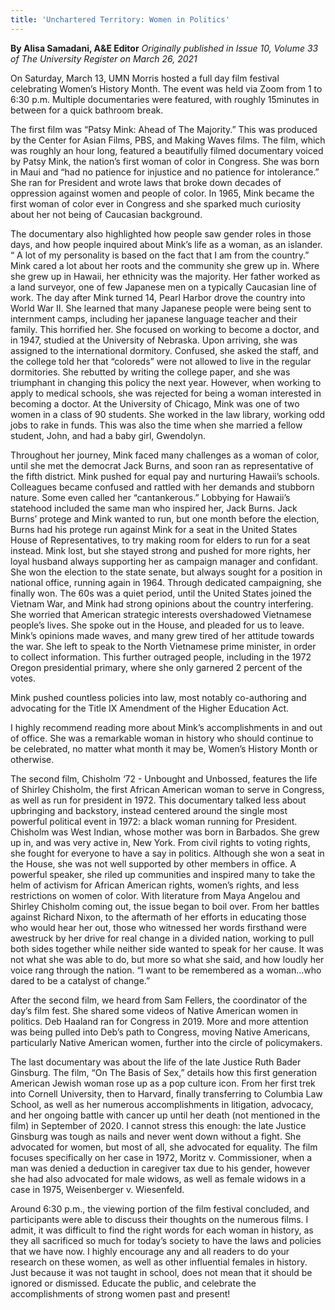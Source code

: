 ```yaml
---
title: 'Unchartered Territory: Women in Politics'
---
```


**By Alisa Samadani, A&E Editor** _Originally published in Issue 10, Volume 33 of The University Register on March 26, 2021_

On Saturday, March 13, UMN Morris hosted a full day film festival celebrating Women’s History Month. The event was held via Zoom from 1 to 6:30 p.m. Multiple documentaries were featured, with roughly 15minutes in between for a quick bathroom break.

The first film was “Patsy Mink: Ahead of The Majority.” This was produced by the Center for Asian Films, PBS, and Making Waves films. The film, which was roughly an hour long, featured a beautifully filmed documentary voiced by Patsy Mink, the nation’s first woman of color in Congress. She was born in Maui and “had no patience for injustice and no patience for intolerance.” She ran for President and wrote laws that broke down decades of oppression against women and people of color. In 1965, Mink became the first woman of color ever in Congress and she sparked much curiosity about her not being of Caucasian background. 

The documentary also highlighted how people saw gender roles in those days, and how people inquired about Mink’s life as a woman, as an islander. “ A lot of my personality is based on the fact that I am from the country.” Mink cared a lot about her roots and the community she grew up in. Where she grew up in Hawaii, her ethnicity was the majority. Her father worked as a land surveyor, one of few Japanese men on a typically Caucasian line of work. The day after Mink turned 14, Pearl Harbor drove the country into World War II. She learned that many Japanese people were being sent to internment camps, including her japanese language teacher and their family. This horrified her. She focused on working to become a doctor, and in 1947, studied at the University of Nebraska. Upon arriving, she was assigned to the international dormitory. Confused, she asked the staff, and the college told her that “coloreds” were not allowed to live in the regular dormitories. She rebutted by writing the college paper, and she was triumphant in changing this policy the next year. However, when working to apply to medical schools, she was rejected for being a woman interested in becoming a doctor. At the University of Chicago, Mink was one of two women in a class of 90 students. She worked in the law library, working odd jobs to rake in funds. This was also the time when she married a fellow student, John, and had a baby girl, Gwendolyn. 

Throughout her journey, Mink faced many challenges as a woman of color, until she met the democrat Jack Burns, and soon ran as representative of the fifth district. 
Mink pushed for equal pay and nurturing Hawaii’s schools. Colleagues became confused and rattled with her demands and stubborn nature. Some even called her “cantankerous.”
Lobbying for Hawaii’s statehood included the same man who inspired her, Jack Burns. Jack Burns’ protege and Mink wanted to run, but one month before the election, Burns had his protege run against Mink for a seat in the United States House of Representatives, to try making room for elders to run for a seat instead. Mink lost, but she stayed strong and pushed for more rights, her loyal husband always supporting her as campaign manager and confidant. She won the election to the state senate, but always sought for a position in national office, running again in 1964. Through dedicated campaigning, she finally won. 
The 60s was a quiet period, until the United States joined the Vietnam War, and Mink had strong opinions about the country interfering. She worried that American strategic interests overshadowed Vietnamese people’s lives. She spoke out in the House, and pleaded for us to leave. Mink’s opinions made waves, and many grew tired of her attitude towards the war. She left to speak to the North Vietnamese prime minister, in order to collect information. This further outraged people, including in the 1972 Oregon presidential primary, where she only garnered 2 percent of the votes.

Mink pushed countless policies into law, most notably co-authoring and advocating for the Title IX Amendment of the Higher Education Act. 

I highly recommend reading more about Mink’s accomplishments in and out of office. She was a remarkable woman in history who should continue to be celebrated, no matter what month it may be, Women’s History Month or otherwise.

The second film, Chisholm ‘72 - Unbought and Unbossed, features the life of Shirley Chisholm, the first African American woman to serve in Congress, as well as run for president in 1972. This documentary talked less about upbringing and backstory, instead centered around the single most powerful political event in 1972: a black woman running for President. Chisholm was West Indian, whose mother was born in Barbados. She grew up in, and was very active in, New York. From civil rights to voting rights, she fought for everyone to have a say in politics. Although she won a seat in the House, she was not well supported by other members in office.  A powerful speaker, she riled up communities and inspired many to take the helm of activism for African American rights, women’s rights, and less restrictions on women of color. With literature from Maya Angelou and Shirley Chisholm coming out, the issue began to boil over. From her battles against Richard Nixon, to the aftermath of her efforts in educating those who would hear her out, those who witnessed her words firsthand were awestruck by her drive for real change in a divided nation, working to pull both sides together while neither side wanted to speak for her cause. It was not what she was able to do, but more so what she said, and how loudly her voice rang through the nation.
“I want to be remembered as a woman…who dared to be a catalyst of change.”

After the second film, we heard from Sam Fellers, the coordinator of the day’s film fest. She shared some videos of Native American women in politics. Deb Haaland ran for Congress in 2019. More and more attention was being pulled into Deb’s path to Congress, moving Native Americans, particularly Native American women, further into the circle of policymakers.

The last documentary was about the life of the late Justice Ruth Bader Ginsburg. The film, “On The Basis of Sex,” details how this first generation American Jewish woman rose up as a pop culture icon. From her first trek into Cornell University, then to Harvard, finally transferring to Columbia Law School, as well as her numerous accomplishments in litigation, advocacy, and her ongoing battle with cancer up until her death (not mentioned in the film) in September of 2020. I cannot stress this enough: the late Justice Ginsburg was tough as nails and never went down without a fight. She advocated for women, but most of all, she advocated for equality. The film focuses specifically on her case in 1972, Moritz v. Commissioner, when a man was denied a deduction in caregiver tax due to his gender, however she had also advocated for male widows, as well as female widows in a case in 1975, Weisenberger v. Wiesenfeld.

Around 6:30 p.m., the viewing portion of the film festival concluded, and participants were able to discuss their thoughts on the numerous films. I admit, it was difficult to find the right words for each woman in history, as they all sacrificed so much for today’s society to have the laws and policies that we have now. I highly encourage any and all readers to do your research on these women, as well as other influential females in history. Just because it was not taught in school, does not mean that it should be ignored or dismissed. Educate the public, and celebrate the accomplishments of strong women past and present!


